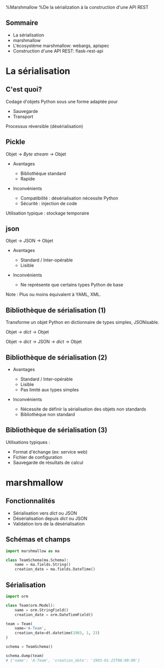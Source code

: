 %Marshmallow
%De la sérialization à la construction d'une API REST

## Sommaire

- La sérialisation
- marshmallow
- L'écosystème marshmallow: webargs, apispec
- Construction d'une API REST: flask-rest-api

# La sérialisation

## C'est quoi?

Codage d'objets Python sous une forme adaptée pour

- Sauvegarde
- Transport

Processus réversible (désérialisation)

## Pickle

Objet → _Byte stream_ → Objet

- Avantages
  - Bibliothèque standard
  - Rapide

- Inconvénients
  - Compatibilité : désérialisation nécessite Python
  - Sécurité : injection de code

Utilisation typique : stockage temporaire

## json

Objet → JSON → Objet

- Avantages
  - Standard / Inter-opérable
  - Lisible

- Inconvénients
  - Ne représente que certains types Python de base

Note : Plus ou moins équivalent à YAML, XML.

## Bibliothèque de sérialisation (1)

Transforme un objet Python en dictionnaire de types simples, JSONisable.

Objet → _dict_ → Objet

Objet → _dict_ → JSON → _dict_ → Objet

## Bibliothèque de sérialisation (2)

- Avantages
  - Standard / Inter-opérable
  - Lisible
  - Pas limité aux types simples

- Inconvénients
  - Nécessite de définir la sérialisation des objets non standards
  - Bibliothèque non standard

## Bibliothèque de sérialisation (3)

Utilisations typiques :

- Format d'échange (ex: service web)
- Fichier de configuration
- Sauvegarde de résultats de calcul

# marshmallow

## Fonctionnalités

- Sérialisation vers _dict_ ou JSON
- Désérialisation depuis _dict_ ou JSON
- Validation lors de la désérialisation

## Schémas et champs

```python
import marshmallow as ma

class TeamSchema(ma.Schema):
    name = ma.fields.String()
    creation_date = ma.fields.DateTime()
```

## Sérialisation

```python
import orm

class Team(orm.Model):
    name = orm.StringField()
    creation_date = orm.DateTiemField()

team = Team(
    name='A-Team',
    creation_date=dt.datetime(1983, 1, 23)
)

schema = TeamSchema()

schema.dump(team)
# {'name': 'A-Team', 'creation_date': '1983-01-23T00:00:00'}
```


